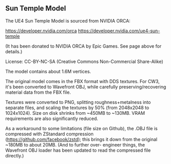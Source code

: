 ## Sun Temple Model

The UE4 Sun Temple Model is sourced from NVIDIA ORCA:

https://developer.nvidia.com/orca
https://developer.nvidia.com/ue4-sun-temple

(It has been donated to NVIDIA ORCA by Epic Games. See page above for details.)

License: CC-BY-NC-SA (Creative Commons Non-Commercial Share-Alike)

The model contains about 1.6M vertices.

The original model comes in the FBX format with DDS textures. For CW3, it's
been converted to Wavefront OBJ, while carefully preserving/recovering
material data from the FBX file. 

Textures were converted to PNG, splitting roughness+metalness into separate
files, and scaling the textures by 50% (from 2048x2048 to 1024x1024). Size on
disk shrinks from ~450MB to ~130MB. VRAM requirements are also significantly
reduced.

As a workaround to some limitations (file size on Github), the .OBJ file is
compressed with ZStandard compression (https://github.com/facebook/zstd); this
brings it down from the original ~180MB to about 20MB. (And to further over-
engineer things, the Wavefront OBJ loader has been updated to read the
compressed file directly.)
